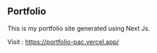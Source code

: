 ## Portfolio

This is my portfolio site generated using Next Js.

Visit : https://portfolio-pac.vercel.app/
